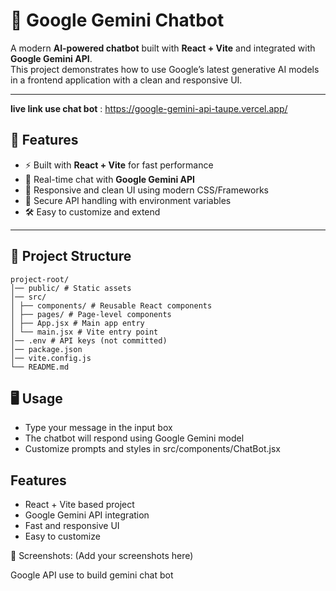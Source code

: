# 🤖 Google Gemini Chatbot

A modern **AI-powered chatbot** built with **React + Vite** and integrated with **Google Gemini API**.  
This project demonstrates how to use Google’s latest generative AI models in a frontend application with a clean and responsive UI.

---

**live link use chat bot** :  https://google-gemini-api-taupe.vercel.app/

## 🚀 Features
- ⚡ Built with **React + Vite** for fast performance  
- 💬 Real-time chat with **Google Gemini API**  
- 🎨 Responsive and clean UI using modern CSS/Frameworks  
- 🔑 Secure API handling with environment variables  
- 🛠️ Easy to customize and extend  

---

## 📂 Project Structure

```
project-root/
│── public/ # Static assets
│── src/
│ ├── components/ # Reusable React components
│ ├── pages/ # Page-level components
│ ├── App.jsx # Main app entry
│ └── main.jsx # Vite entry point
│── .env # API keys (not committed)
│── package.json
│── vite.config.js
└── README.md
```

## 🖥️ Usage

- Type your message in the input box
- The chatbot will respond using Google Gemini model
- Customize prompts and styles in src/components/ChatBot.jsx

## Features
- React + Vite based project
- Google Gemini API integration
- Fast and responsive UI
- Easy to customize


📸 Screenshots:
(Add your screenshots here)

Google API use to build gemini chat bot
